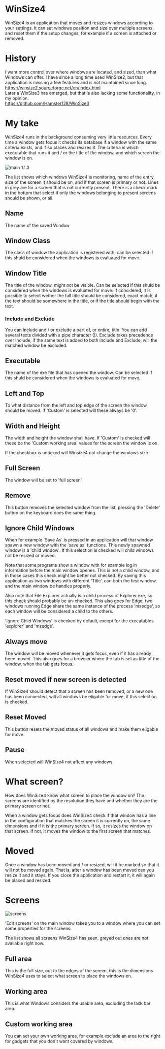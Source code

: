 # WinSize4
WinSize4 is an application that moves and resizes windows according to your settings. It can set windows position and size over multiple screens, and reset them if the setup changes, for example if a screen is attached or removed.
# History
I want more control over where windows are located, and sized, than what Windows can offer.
I have since a long time used WinSize2, but that application is missing a few features and is not maintained since long.<br>
https://winsize2.sourceforge.net/en/index.html <br>
Later a WinSize3 has emerged, but that is also lacking some functionality, in my opinion.<br>
https://github.com/Hamster128/WinSize3 <br>
# My take
WinSize4 runs in the background consuming very little resources. Every time a window gets focus it checks its database if a window with the same criteria exists, and if so places and resizes it. The criteria is which executable that runs it and / or the title of the window, and which screen the window is on.

![main 1.1.3](https://github.com/user-attachments/assets/bc878d8d-49c9-4b3c-9bb7-b23af5ac10f8)

The list shows which windows WinSize4 is monitoring, name of the entry, size of the screen it should be on, and if that screen is primary or not. Lines in grey are for a screen that is not currently present. There is a check mark in the bottom that select if only the windows belonging to present screens should be shown, or all.
## Name
The name of the saved Window
## Window Class
The class of window the application is registered with, can be selected if this shuld be considered when the windows is evaluated for move.

## Window Title

The title of the window, might not be visible. Can be selected if this shuld be considered when the windows is evaluated for move. If considered, it is possible to select wether the full title should be considered, exact match, if the text should be somewhere in the title, or if the title should begin with the text.

### Include and Exclude

You can include and / or exclude a part of, or entire, title. You can add several texts divided with a pipe character (|). Exclude takes precedence over Include, if the same text is added to both Include and Exclude, will the matched window be excluded.

## Executable

The name of the exe file that has opened the window. Can be selected if this shuld be considered when the windows is evaluated for move.

## Left and Top

To what distance from the left and top edge of the screen the window should be moved. If 'Custom' is selected will these always be '0'.

## Width and Height

The width and height the window shall have. If 'Custom' is checked will these be the 'Custom working area' values for the screen the window is on.

If the checkbox is unticked will Winsize4 not change the windows size.

## Full Screen

The window will be set to 'full screen'.

## Remove

This button removes the selected window from the list, pressing the 'Delete' button on the keyboard does the same thing.

## Ignore Child Windows

When for example 'Save As' is pressed in an application will that window spawn a new window with the 'save as' functions. This newly spawned window is a 'child window'. If this selection is checked will child windows not be resized or moved.

Note that some programs show a window with for example log in information before the main window openes. This is not a child window, and in those cases this check might be better not checked. By saving this application as two windows with different 'Title', can both the first window, and the main window be handles properly.

Also note that File Explorer actually is a child process of Explorer.exe, so this check should probably be un-checked. This also goes for Edge, two windows running Edge share the same instance of the process 'msedge', so each window will be considered a child to the others.

'Ignore Child Windows' is checked by default, except for the executables 'explorer' and 'msedge'.

## Always move
The window will be moved whenever it gets focus, even if it has already been moved. This also goes for a browser where the tab is set as title of the window, when the tab gets focus.

## Reset moved if new screen is detected

If WinSize4 should detect that a screen has been removed, or a new one has been connected, will all windows be eligable for move, if this selection is checked.

## Reset Moved

This button resets the moved status of all windows and make them eligable for move.

## Pause
When selected will WinSize4 not affect any windows.

# What screen?
How does WinSize4 know what screen to place the window on? The screens are identified by the resolution they have and whether they are the primary screen or not.

When a window gets focus does WinSize4 check if that window has a line in the configuration that matches the screen it is currently on, the same dimensions and if it is the primary screen. If so, it resizes the window on that screen. If not, it moves the window to the first screen that matches.

# Moved

Once a window has been moved and / or resized, will it be marked so that it will not be moved again. That is, after a window has been moved can you resize it and it stays. If you close the application and restart it, it will again be placed and resized.

# Screens
![screens](https://github.com/tomasrudh/WinSize4/assets/24943208/c6a41d69-c880-425b-9f55-9a07c9faebe5)


'Edit screens' on the main window takes you to a window where you can set some properties for the screens.

The list shows all screens WinSize4 has seen, greyed out ones are not available right now.

## Full area
This is the full size, out to the edges of the screen, this is the dimensions WinSize4 uses to select what screen to place the windows on.

## Working area
This is what Windows considers the usable area, excluding the task bar area.

## Custom working area
You can set your own working area, for example exclude an area to the right for gadgets that you don't want covered by windows.
